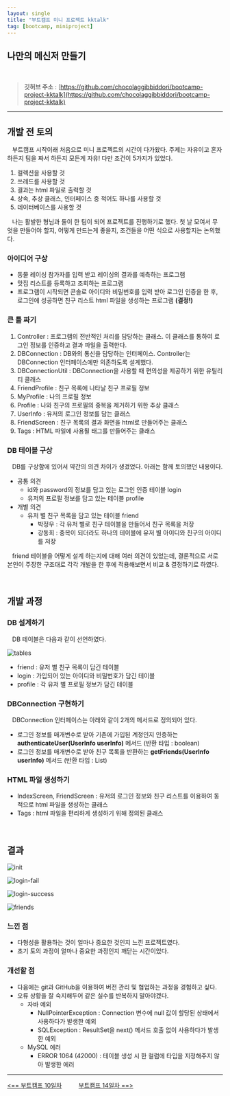 ```yaml
---
layout: single
title: "부트캠프 미니 프로젝트 kktalk"
tag: [bootcamp, miniproject]
---
```


나만의 메신저 만들기
---

<br>

> **깃허브 주소** : [https://github.com/chocolaggibbiddori/bootcamp-project-kktalk](https://github.com/chocolaggibbiddori/bootcamp-project-kktalk)

---

## 개발 전 토의

&nbsp;&nbsp; 부트캠프 시작이래 처음으로 미니 프로젝트의 시간이 다가왔다. 주제는 자유이고 혼자하든지 팀을 짜서 하든지 모든게 자유! 다만 조건이 5가지가 있었다.

1. 컬렉션을 사용할 것
2. 쓰레드를 사용할 것
3. 결과는 html 파일로 출력할 것
4. 상속, 추상 클래스, 인터페이스 중 적어도 하나를 사용할 것
5. 데이터베이스를 사용할 것

&nbsp;&nbsp; 나는 활발한 형님과 둘이 한 팀이 되어 프로젝트를 진행하기로 했다. 첫 날 모여서 무엇을 만들어야 할지, 어떻게 만드는게 좋을지, 조건들을 어떤 식으로
사용할지는 논의했다.

### 아이디어 구상

- 동물 레이싱 참가자를 입력 받고 레이싱의 결과를 예측하는 프로그램
- 맛집 리스트를 등록하고 조회하는 프로그램
- 프로그램이 시작되면 콘솔로 아이디와 비밀번호를 입력 받아 로그인 인증을 한 후, 로그인에 성공하면 친구 리스트 html 파일을 생성하는 프로그램 **(결정!)**

### 큰 틀 짜기

1. Controller : 프로그램의 전반적인 처리를 담당하는 클래스. 이 클래스를 통하여 로그인 정보를 인증하고 결과 파일을 출력한다.
2. DBConnection : DB와의 통신을 담당하는 인터페이스. Controller는 DBConnection 인터페이스에만 의존하도록 설계했다.
3. DBConnectionUtil : DBConnection을 사용할 때 편의성을 제공하기 위한 유틸리티 클래스
4. FriendProfile : 친구 목록에 나타날 친구 프로필 정보
5. MyProfile : 나의 프로필 정보
6. Profile : 나와 친구의 프로필의 중복을 제거하기 위한 추상 클래스
7. UserInfo : 유저의 로그인 정보를 담는 클래스
8. FriendScreen : 친구 목록의 결과 화면을 html로 만들어주는 클래스
9. Tags : HTML 파일에 사용될 태그를 만들어주는 클래스

### DB 테이블 구상

&nbsp;&nbsp; DB를 구상함에 있어서 약간의 의견 차이가 생겼었다. 아래는 함께 토의했던 내용이다.

- 공통 의견
  * id와 password의 정보를 담고 있는 로그인 인증 테이블 login
  * 유저의 프로필 정보를 담고 있는 테이블 profile
- 개별 의견
  * 유저 별 친구 목록을 담고 있는 테이블 friend
    + 박정우 : 각 유저 별로 친구 테이블을 만들어서 친구 목록을 저장
    + 강동희 : 중복이 되더라도 하나의 테이블에 유저 별 아이디와 친구의 아이디를 저장

&nbsp;&nbsp; friend 테이블을 어떻게 설계 하는지에 대해 여러 의견이 있었는데, 결론적으로 서로 본인이 주장한 구조대로 각각 개발을 한 후에 적용해보면서
비교 & 결정하기로 하였다.

<br>

## 개발 과정

### DB 설계하기

&nbsp;&nbsp; DB 테이블은 다음과 같이 선언하였다.

![tables](/images/kktalk/tables.png)

- friend : 유저 별 친구 목록이 담긴 테이블
- login : 가입되어 있는 아이디와 비밀번호가 담긴 테이블
- profile : 각 유저 별 프로필 정보가 담긴 테이블

### DBConnection 구현하기

&nbsp;&nbsp; DBConnection 인터페이스는 아래와 같이 2개의 메서드로 정의되어 있다.

- 로그인 정보를 매개변수로 받아 기존에 가입된 계정인지 인증하는 **authenticateUser(UserInfo userInfo)** 메서드 (반환 타입 : boolean)
- 로그인 정보를 매개변수로 받아 친구 목록을 반환하는 **getFriends(UserInfo userInfo)** 메서드 (반환 타입 : List)

### HTML 파일 생성하기

- IndexScreen, FriendScreen : 유저의 로그인 정보와 친구 리스트를 이용하여 동적으로 html 파일을 생성하는 클래스
- Tags : html 파일을 편리하게 생성하기 위해 정의된 클래스

<br>

## 결과

![init](/images/kktalk/초기%20화면.png)

![login-fail](/images/kktalk/로그인%20실패.png)

![login-success](/images/kktalk/로그인%20성공.png)

![friends](/images/kktalk/친구%20리스트%20화면.png)

### 느낀 점

- 다형성을 활용하는 것이 얼마나 중요한 것인지 느낀 프로젝트였다.
- 초기 토의 과정이 얼마나 중요한 과정인지 깨닫는 시간이었다.

### 개선할 점

- 다음에는 git과 GitHub을 이용하여 버전 관리 및 협업하는 과정을 경험하고 싶다.
- 오류 상황을 잘 숙지해두어 같은 실수를 반복하지 말아야겠다.
  * 자바 예외
    + NullPointerException : Connection 변수에 null 값이 할당된 상태에서 사용하다가 발생한 예외
    + SQLException : ResultSet을 next() 메서드 호출 없이 사용하다가 발생한 예외
  * MySQL 에러
    + ERROR 1064 (42000) : 테이블 생성 시 한 컬럼에 타입을 지정해주지 않아 발생한 에러

---
[<== 부트캠프 10일차](../bootcamp-day10) &nbsp;&nbsp;&nbsp;&nbsp;&nbsp;&nbsp;&nbsp;&nbsp; [부트캠프 14일차 ==>](../bootcamp-day14)